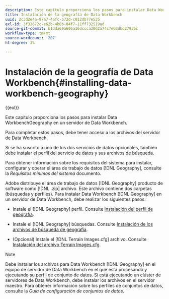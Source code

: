 ```yaml
---
description: Este capítulo proporciona los pasos para instalar Data WorkbenchGeography en un servidor de Data Workbench.
title: Instalación de la geografía de Data Workbench
uuid: 2c3d2e4a-97a7-4afc-b72d-c012db77e535
exl-id: 3f32672c-e62b-4b8b-84f7-11ff732519ad
source-git-commit: b1dda69a606a16dccca30d2a74c7e63dbd27936c
workflow-type: tm+mt
source-wordcount: '207'
ht-degree: 3%

---
```


# Instalación de la geografía de Data Workbench{#installing-data-workbench-geography}

{{eol}}

Este capítulo proporciona los pasos para instalar Data WorkbenchGeography en un servidor de Data Workbench.

Para completar estos pasos, debe tener acceso a los archivos del servidor de Data Workbench.

Si se ha suscrito a uno de los dos servicios de datos opcionales, también debe instalar el perfil del servicio de datos y sus archivos de búsqueda.

Para obtener información sobre los requisitos del sistema para instalar, configurar y operar el área de trabajo de datos [!DNL Geography], consulte la *Requisitos mínimos del sistema* documento.

Adobe distribuye el área de trabajo de datos [!DNL Geography] producto de software como [!DNL .zip] archivo. Este archivo contiene dos carpetas (búsquedas y perfiles). Para instalar Data Workbench [!DNL Geography] en un servidor de Data Workbench, debe realizar los siguientes pasos:

* Instale el [!DNL Geography] perfil. Consulte [Instalación del perfil de geografía](../../../home/c-geo-oview/c-inst-geo/t-inst-geo-prof.md).

* Instale el [!DNL Geography] búsquedas. Consulte [Instalación de los archivos de búsqueda de geografía](../../../home/c-geo-oview/c-inst-geo/t-inst-lkp-files.md).

* (Opcional) Instale el [!DNL Terrain Images.cfg] archivo. Consulte [Instalación del archivo Terrain Images.cfg](../../../home/c-geo-oview/c-inst-geo/t-inst-trn-imgs-file.md).

>[!NOTE]
>
>Debe instalar los archivos para Data Workbench [!DNL Geography] en el equipo de servidor de Data Workbench en el que está procesando y ejecutando su perfil de conjunto de datos. Si está ejecutando un clúster de servidores de Data Workbench, debe instalar los archivos en el servidor maestro. Para obtener información sobre los perfiles de conjuntos de datos, consulte la *Guía de configuración de conjuntos de datos*.
